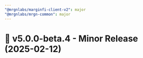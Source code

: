 ```yaml
---
"@mrgnlabs/marginfi-client-v2": major
"@mrgnlabs/mrgn-common": major
---
```


# 🚀 v5.0.0-beta.4 - Minor Release (2025-02-12)
